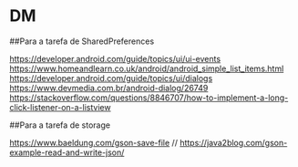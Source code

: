 # DM

##Para a tarefa de SharedPreferences

https://developer.android.com/guide/topics/ui/ui-events
https://www.homeandlearn.co.uk/android/android_simple_list_items.html
https://developer.android.com/guide/topics/ui/dialogs
https://www.devmedia.com.br/android-dialog/26749
https://stackoverflow.com/questions/8846707/how-to-implement-a-long-click-listener-on-a-listview

##Para a tarefa de storage

https://www.baeldung.com/gson-save-file  // 
https://java2blog.com/gson-example-read-and-write-json/
